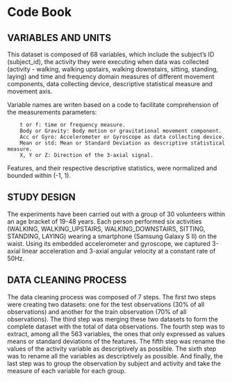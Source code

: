 Code Book
================

## VARIABLES AND UNITS

This dataset is composed of 68 variables, which
include the subject’s ID (subject\_id), the activity they were executing
when data was collected (activity - walking, walking upstairs, walking
downstairs, sitting, standing, laying) and time and frequency domain
measures of different movement components, data collecting device,
descriptive statistical measure and movement axis.

Variable names are writen based on a code to facilitate comprehension of
the measurements parameters:

        t or f: time or frequency measure. 
        Body or Gravity: Body motion or gravitational movement component.
        Acc or Gyro: Accelerometer or Gyroscope as data collecting device. 
        Mean or std: Mean or Standard Deviation as descriptive statistical measure. 
        X, Y or Z: Direction of the 3-axial signal.

Features, and their respective descriptive statistics, were normalized
and bounded within (-1, 1).

## STUDY DESIGN

The experiments have been carried out with a group of
30 volunteers within an age bracket of 19-48 years. Each person
performed six activities (WALKING, WALKING\_UPSTAIRS,
WALKING\_DOWNSTAIRS, SITTING, STANDING, LAYING) wearing a smartphone
(Samsung Galaxy S II) on the waist. Using its embedded accelerometer and
gyroscope, we captured 3-axial linear acceleration and 3-axial angular
velocity at a constant rate of 50Hz.

## DATA CLEANING PROCESS 

The data cleaning process was composed of 7
steps. 
        The first two steps were creating two datasets: one for the test
observations (30% of all observations) and another for the train observation (70% of all observations). 
        The third step was merging these two datasets to form the complete dataset with the total of data observations. 
        The fourth step was to extract, among all the 563 variables, the ones that only expressed as values means or standard deviations of the features. 
        The fifth step was rename the values of the activity variable as descriptively as possible. 
        The sixth step was to rename all the variables as descriptively as possible. 
        And finally, the last step was to group the observation by subject and activity and take the measure of each variable for each group.
